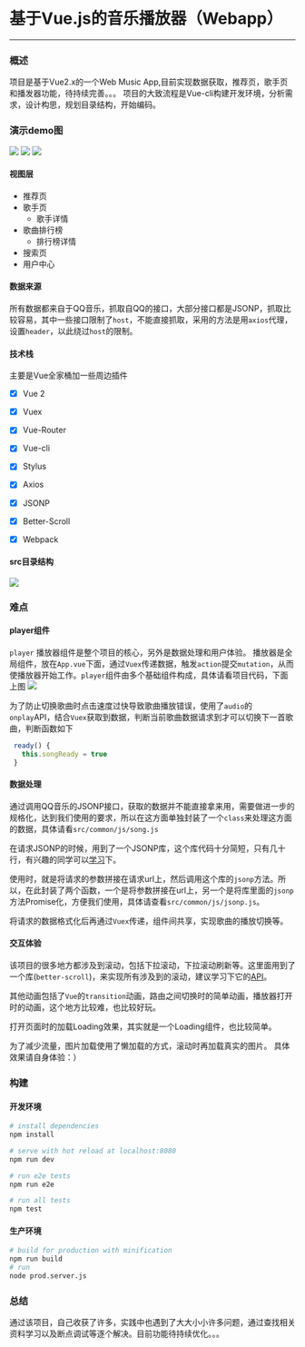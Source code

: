 # 基于Vue.js的音乐播放器（Webapp）

--------
### 概述
项目是基于Vue2.x的一个Web Music App,目前实现数据获取，推荐页，歌手页和播发器功能，待持续完善。。。
项目的大致流程是Vue-cli构建开发环境，分析需求，设计构思，规划目录结构，开始编码。

### 演示demo图
![](./src/common/image/music1.gif)
![](./src/common/image/music2.gif)
![](./src/common/image/music3.gif)

#### 视图层
>
* 推荐页
* 歌手页
  * 歌手详情
* 歌曲排行榜
  * 排行榜详情
* 搜索页
* 用户中心

#### 数据来源
所有数据都来自于QQ音乐，抓取自QQ的接口，大部分接口都是JSONP，抓取比较容易，其中一些接口限制了`host`，不能直接抓取，采用的方法是用`axios`代理，设置`header`，以此绕过`host`的限制。

#### 技术栈
主要是Vue全家桶加一些周边插件
>
* [x] Vue 2
* [x] Vuex
* [x] Vue-Router
* [x] Vue-cli
* [x] Stylus
* [x] Axios
* [x] JSONP
* [x] Better-Scroll
* [x] Webpack


#### src目录结构
![](./src/common/image/vueDir.jpg)

### 难点

#### player组件
`player` 播放器组件是整个项目的核心，另外是数据处理和用户体验。
播放器是全局组件，放在`App.vue`下面，通过`Vuex`传递数据，触发`action`提交`mutation`，从而使播放器开始工作。`player`组件由多个基础组件构成，具体请看项目代码，下面上图
![](./src/common/image/vueDir2.jpg)

>
为了防止切换歌曲时点击速度过快导致歌曲播放错误，使用了`audio`的`onplay`API，结合`Vuex`获取到数据，判断当前歌曲数据请求到才可以切换下一首歌曲，判断函数如下
``` javascript
 ready() {
   this.songReady = true
 }
```
#### 数据处理
通过调用QQ音乐的JSONP接口，获取的数据并不能直接拿来用，需要做进一步的规格化，达到我们使用的要求，所以在这方面单独封装了一个`class`来处理这方面的数据，具体请看`src/common/js/song.js`

在请求JSONP的时候，用到了一个JSONP库，这个库代码十分简短，只有几十行，有兴趣的同学可以[学习](https://github.com/webmodules/jsonp)下。

使用时，就是将请求的参数拼接在请求url上，然后调用这个库的`jsonp`方法。所以，在此封装了两个函数，一个是将参数拼接在url上，另一个是将库里面的`jsonp`方法Promise化，方便我们使用，具体请查看`src/common/js/jsonp.js`。

将请求的数据格式化后再通过`Vuex`传递，组件间共享，实现歌曲的播放切换等。

#### 交互体验
该项目的很多地方都涉及到滚动，包括下拉滚动，下拉滚动刷新等。这里面用到了一个库(`better-scroll`)，来实现所有涉及到的滚动，建议学习下它的[API](https://github.com/ustbhuangyi/better-scroll)。

其他动画包括了`Vue`的`transition`动画，路由之间切换时的简单动画，播放器打开时的动画，这个地方比较难，也比较好玩。

打开页面时的加载Loading效果，其实就是一个Loading组件，也比较简单。

为了减少流量，图片加载使用了懒加载的方式，滚动时再加载真实的图片。
具体效果请自身体验：）

### 构建
#### 开发环境

``` bash
# install dependencies
npm install

# serve with hot reload at localhost:8080
npm run dev

# run e2e tests
npm run e2e

# run all tests
npm test
```
#### 生产环境

``` bash
# build for production with minification
npm run build
# run
node prod.server.js
```
### 总结
通过该项目，自己收获了许多，实践中也遇到了大大小小许多问题，通过查找相关资料学习以及断点调试等逐个解决。目前功能待持续优化。。。
